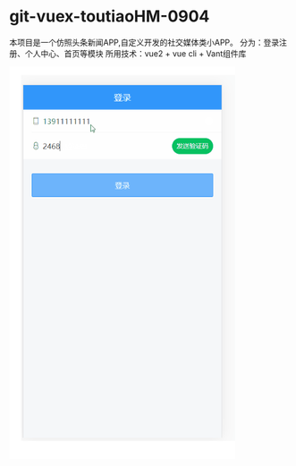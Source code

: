 # git-vuex-toutiaoHM-0904
本项目是一个仿照头条新闻APP,自定义开发的社交媒体类小APP。
分为：登录注册、个人中心、首页等模块
所用技术：vue2 + vue cli + Vant组件库

![image](https://github.com/merry661/013-vue-cli-vuex--0825/blob/main/%E7%BD%91%E7%AB%99%E9%A2%84%E8%A7%88%E5%9B%BE/1.png)
